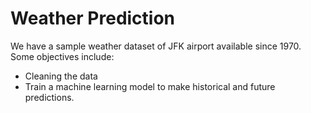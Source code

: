 # Weather Prediction

We have a sample weather dataset of JFK airport available since 1970.
Some objectives include:

  - Cleaning the data
  - Train a machine learning model to make historical and future
    predictions.
